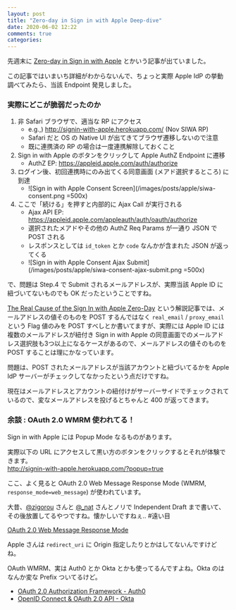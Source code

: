 ```yaml
---
layout: post
title: "Zero-day in Sign in with Apple Deep-dive"
date: 2020-06-02 12:22
comments: true
categories:
---
```


先週末に [Zero-day in Sign in with Apple](https://bhavukjain.com/blog/2020/05/30/zeroday-signin-with-apple/) とかいう記事が出ていました。

この記事ではいまいち詳細がわからないんで、ちょっと実際 Apple IdP の挙動調べてみたら、当該 Endpoint 発見しました。

### 実際にどこが脆弱だったのか

1. 非 Safari ブラウザで、適当な RP にアクセス
    * e.g.,) http://signin-with-apple.herokuapp.com/ (Nov SIWA RP)
    * Safari だと OS の Native UI が出てきてブラウザ遷移しないので注意
    * 既に連携済の RP の場合は一度連携解除しておくこと
2. Sign in with Apple のボタンをクリックして Apple AuthZ Endpoint に遷移
    * AuthZ EP: https://appleid.apple.com/auth/authorize
3. ログイン後、初回連携時にのみ出てくる同意画面 (メアド選択するところ) に到達
    * ![Sign in with Apple Consent Screen](/images/posts/apple/siwa-consent.png =500x)
4. ここで「続ける」を押すと内部的に Ajax Call が実行される
    * Ajax API EP: https://appleid.apple.com/appleauth/auth/oauth/authorize
    * 選択されたメアドやその他の AuthZ Req Params が一通り JSON で POST される
    * レスポンスとしては `id_token` とか `code` なんかが含まれた JSON が返ってくる
    * ![Sign in with Apple Consent Ajax Submit](/images/posts/apple/siwa-consent-ajax-submit.png =500x)

で、問題は Step.4 で Submit されるメールアドレスが、実際当該 Apple ID に紐づいてないものでも OK だったということですね。

<!-- more -->

[The Real Cause of the Sign In with Apple Zero-Day](https://aaronparecki.com/2020/05/31/30/the-real-cause-of-the-sign-in-with-apple-zero-day) という解説記事では、メールアドレスの値そのものを POST するんではなく `real_email` / `proxy_email` という Flag 値のみを POST すべしとか書いてますが、実際には Apple ID には複数のメールアドレスが紐付き Sign in with Apple の同意画面でのメールアドレス選択肢も3つ以上になるケースがあるので、メールアドレスの値そのものを POST することは理にかなっています。

問題は、POST されたメールアドレスが当該アカウントと紐づいてるかを Apple IdP サーバーがチェックしてなかったという点だけですね。

現在はメールアドレスとアカウントの紐付けがサーバーサイドでチェックされているので、変なメールアドレスを投げるとちゃんと 400 が返ってきます。

<!--
### Email 以外を書き換えるとどうなる？

ちなみにこの Ajax Call のタイミングで `client_id` & `redirect_uri` を通信途中で改竄してやると、別 Client 向けの Code が正規 Client の正規 Redirect URI に返されるなんていう挙動もあります。

具体的には、Nov SIWA RP でログイン開始して、Apple IdP の同意画面で実行される Ajax Call でだけ `client_id` & `redirect_uri` を以下のように書き換えてやると...

* client_id
    * From: jp.yauth.signin.service3 (Nov SIWA RP)
    * To: net.zexy.koimusubi.ios.signinwithapple (ゼクシィ恋結び)
* redirect_uri
    * From: https://signin-with-apple.herokuapp.com/callback
    * To: https://zexy-koimusubi.net/web/auth/apple_login/callback

ゼクシィ恋結び向けの `id_token` および `code` が Nov SIWA RP の Redirect URI に渡されてきます。

Submit された値に基づいてサーバーサイドで Auto-submit Form なりをレンダリングしてレスポンスを返すのではなく、既に同意画面中に仕込まれた JS とパラメーター値を使ってレスポンス返してるので、Ajax Call 中で書き換えられた `email` 以外の値はレスポンスを返すべきか否かの判断には使われていないのですね。

まぁそれ自体がそこまで大きな問題かというと、そんな気はしませんが。。。

ちょっと設計が微妙というか、フロントエンジニアが勝手に設計したらこうなっちゃった、みたいな雰囲気ですね。

ということで、まだ ID Token の `aud` は別の値にされる可能性は残っているのですが、まぁ普通に `code` 使ってバックチャネルで ID Token 取れば、`aud` が書き換えられた ID Token は発行されないんで、そうすればよいです。

Sign in with Apple のフロントチャネルで発行された ID Token は、ガン無視して捨ててやれば良いのです。あれにはまず使い道はありません。

ちなみに、既婚者はゼクシィ恋結びを利用してはなりませんし、嫁にゼクシィ恋結びと連携済の Apple IdP の画面なんかみられた日にゃ血の雨が降りますので、これを試したら即連携解除必須です。

-->

### 余談 : OAuth 2.0 WMRM 使われてる！

Sign in with Apple には Popup Mode なるものがあります。

実際以下の URL にアクセスして黒い方のボタンをクリックするとそれが体験できます。  
http://signin-with-apple.herokuapp.com/?popup=true

ここ、よく見ると OAuth 2.0 Web Message Response Mode (WMRM, `response_mode=web_message`) が使われています。

大昔、[@zigorou](https://twitter.com/zigorou) さんと [@_nat](https://twitter.com/_nat) さんとノリで Independent  Draft まで書いて、その後放置してるやつですね。懐かしいですねぇ.. #遠い目

[OAuth 2.0 Web Message Response Mode](https://tools.ietf.org/html/draft-sakimura-oauth-wmrm-00)

Apple さんは `redirect_uri` に Origin 指定したりとかはしてないんですけどね。

OAuth WMRM、実は Auth0 とか Okta とかも使ってるんですよね。Okta のはなんか変な Prefix ついてるけど。

* [OAuth 2.0 Authorization Framework - Auth0](https://auth0.com/docs/protocols/oauth2#how-response-mode-works)
* [OpenID Connect & OAuth 2.0 API - Okta](https://developer.okta.com/docs/reference/api/oidc/#postmessage-data-object)
